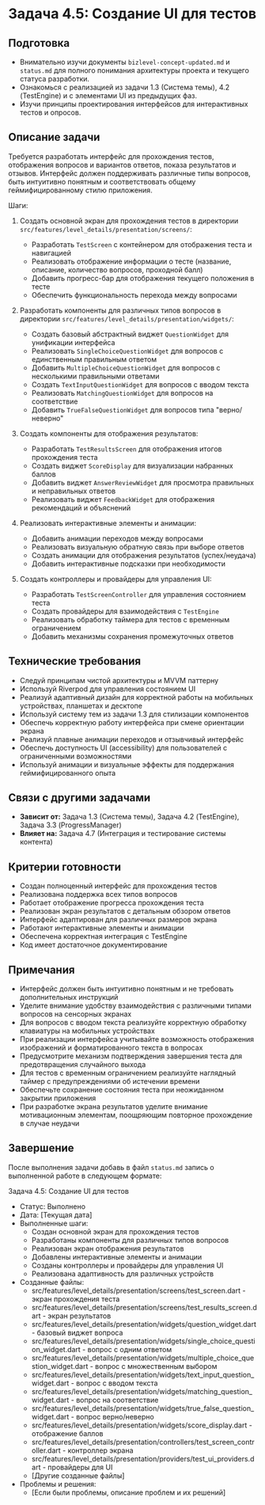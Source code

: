 # Задача 4.5: Создание UI для тестов

## Подготовка
- Внимательно изучи документы `bizlevel-concept-updated.md` и `status.md` для полного понимания архитектуры проекта и текущего статуса разработки.
- Ознакомься с реализацией из задачи 1.3 (Система темы), 4.2 (TestEngine) и с элементами UI из предыдущих фаз.
- Изучи принципы проектирования интерфейсов для интерактивных тестов и опросов.

## Описание задачи
Требуется разработать интерфейс для прохождения тестов, отображения вопросов и вариантов ответов, показа результатов и отзывов. Интерфейс должен поддерживать различные типы вопросов, быть интуитивно понятным и соответствовать общему геймифицированному стилю приложения.

Шаги:
1. Создать основной экран для прохождения тестов в директории `src/features/level_details/presentation/screens/`:
   - Разработать `TestScreen` с контейнером для отображения теста и навигацией
   - Реализовать отображение информации о тесте (название, описание, количество вопросов, проходной балл)
   - Добавить прогресс-бар для отображения текущего положения в тесте
   - Обеспечить функциональность перехода между вопросами

2. Разработать компоненты для различных типов вопросов в директории `src/features/level_details/presentation/widgets/`:
   - Создать базовый абстрактный виджет `QuestionWidget` для унификации интерфейса
   - Реализовать `SingleChoiceQuestionWidget` для вопросов с единственным правильным ответом
   - Добавить `MultipleChoiceQuestionWidget` для вопросов с несколькими правильными ответами
   - Создать `TextInputQuestionWidget` для вопросов с вводом текста
   - Реализовать `MatchingQuestionWidget` для вопросов на соответствие
   - Добавить `TrueFalseQuestionWidget` для вопросов типа "верно/неверно"

3. Создать компоненты для отображения результатов:
   - Разработать `TestResultsScreen` для отображения итогов прохождения теста
   - Создать виджет `ScoreDisplay` для визуализации набранных баллов
   - Добавить виджет `AnswerReviewWidget` для просмотра правильных и неправильных ответов
   - Реализовать виджет `FeedbackWidget` для отображения рекомендаций и объяснений

4. Реализовать интерактивные элементы и анимации:
   - Добавить анимации переходов между вопросами
   - Реализовать визуальную обратную связь при выборе ответов
   - Создать анимации для отображения результатов (успех/неудача)
   - Добавить интерактивные подсказки при необходимости

5. Создать контроллеры и провайдеры для управления UI:
   - Разработать `TestScreenController` для управления состоянием теста
   - Создать провайдеры для взаимодействия с `TestEngine`
   - Реализовать обработку таймера для тестов с временным ограничением
   - Добавить механизмы сохранения промежуточных ответов

## Технические требования
- Следуй принципам чистой архитектуры и MVVM паттерну
- Используй Riverpod для управления состоянием UI
- Реализуй адаптивный дизайн для корректной работы на мобильных устройствах, планшетах и десктопе
- Используй систему тем из задачи 1.3 для стилизации компонентов
- Обеспечь корректную работу интерфейса при смене ориентации экрана
- Реализуй плавные анимации переходов и отзывчивый интерфейс
- Обеспечь доступность UI (accessibility) для пользователей с ограниченными возможностями
- Используй анимации и визуальные эффекты для поддержания геймифицированного опыта

## Связи с другими задачами
- **Зависит от:** Задача 1.3 (Система темы), Задача 4.2 (TestEngine), Задача 3.3 (ProgressManager)
- **Влияет на:** Задача 4.7 (Интеграция и тестирование системы контента)

## Критерии готовности
- Создан полноценный интерфейс для прохождения тестов
- Реализована поддержка всех типов вопросов
- Работает отображение прогресса прохождения теста
- Реализован экран результатов с детальным обзором ответов
- Интерфейс адаптирован для различных размеров экрана
- Работают интерактивные элементы и анимации
- Обеспечена корректная интеграция с TestEngine
- Код имеет достаточное документирование

## Примечания
- Интерфейс должен быть интуитивно понятным и не требовать дополнительных инструкций
- Уделите внимание удобству взаимодействия с различными типами вопросов на сенсорных экранах
- Для вопросов с вводом текста реализуйте корректную обработку клавиатуры на мобильных устройствах
- При реализации интерфейса учитывайте возможность отображения изображений и форматированного текста в вопросах
- Предусмотрите механизм подтверждения завершения теста для предотвращения случайного выхода
- Для тестов с временным ограничением реализуйте наглядный таймер с предупреждениями об истечении времени
- Обеспечьте сохранение состояния теста при неожиданном закрытии приложения
- При разработке экрана результатов уделите внимание мотивационным элементам, поощряющим повторное прохождение в случае неудачи

## Завершение
После выполнения задачи добавь в файл `status.md` запись о выполненной работе в следующем формате:

Задача 4.5: Создание UI для тестов
* Статус: Выполнено
* Дата: [Текущая дата]
* Выполненные шаги:
    * Создан основной экран для прохождения тестов
    * Разработаны компоненты для различных типов вопросов
    * Реализован экран отображения результатов
    * Добавлены интерактивные элементы и анимации
    * Созданы контроллеры и провайдеры для управления UI
    * Реализована адаптивность для различных устройств
* Созданные файлы:
    * src/features/level_details/presentation/screens/test_screen.dart - экран прохождения теста
    * src/features/level_details/presentation/screens/test_results_screen.dart - экран результатов
    * src/features/level_details/presentation/widgets/question_widget.dart - базовый виджет вопроса
    * src/features/level_details/presentation/widgets/single_choice_question_widget.dart - вопрос с одним ответом
    * src/features/level_details/presentation/widgets/multiple_choice_question_widget.dart - вопрос с множественным выбором
    * src/features/level_details/presentation/widgets/text_input_question_widget.dart - вопрос с вводом текста
    * src/features/level_details/presentation/widgets/matching_question_widget.dart - вопрос на соответствие
    * src/features/level_details/presentation/widgets/true_false_question_widget.dart - вопрос верно/неверно
    * src/features/level_details/presentation/widgets/score_display.dart - отображение баллов
    * src/features/level_details/presentation/controllers/test_screen_controller.dart - контроллер экрана
    * src/features/level_details/presentation/providers/test_ui_providers.dart - провайдеры для UI
    * [Другие созданные файлы]
* Проблемы и решения:
    * [Если были проблемы, описание проблем и их решений]